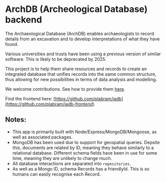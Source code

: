 # ArchDB (Archeological Database) backend

The Archaeological Database (ArchDB) enables archaeologists to record details from an excavation and to develop interpretations of what they have found.

Various universities and trusts have been using a previous version of similar software. This is likely to be deprecated by 2025.

This project is to help them share resources and records to create an integrated database that unifies records into the same common structure, thus allowing for new possibilities in terms of data analysis and modelling. 

We welcome contributions. See how to provide them [here](https://github.com/plabram/archdb-backend/blob/main/CONTRIBUTIONS.md).

Find the frontend here: [https://github.com/plabram/iadb](https://github.com/plabram/iadb-frontend)

## Notes:
* This app is primarily built with Node/Express/MongoDB/Mongoose, as well as associated packages.
* MongoDB has been used due to support for geospatial queries. Depsite this, documents are related by ID, meaning they behave similarly to a relational database. Different schema fields have been in use for some time, meaning they are unlikely to change much.
* All database interactions are separated into `repositories`.
* As well as a Mongo ID, schema Records has a friendlyId. This is so humans can easily recognise each Record.
